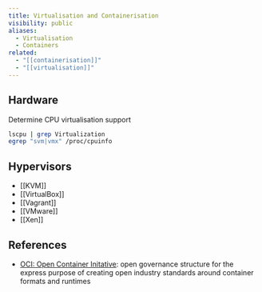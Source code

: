 ```yaml
---
title: Virtualisation and Containerisation
visibility: public
aliases:
  - Virtualisation
  - Containers
related:
  - "[[containerisation]]"
  - "[[virtualisation]]"
---
```

## Hardware

Determine CPU virtualisation support

```bash
lscpu | grep Virtualization
egrep "svm|vmx" /proc/cpuinfo
```

## Hypervisors

- [[KVM]]
- [[VirtualBox]]
- [[Vagrant]]
- [[VMware]]
- [[Xen]]

## References

- [OCI: Open Container Initative](https://opencontainers.org/): open governance structure for the express purpose of creating open industry standards around container formats and runtimes
